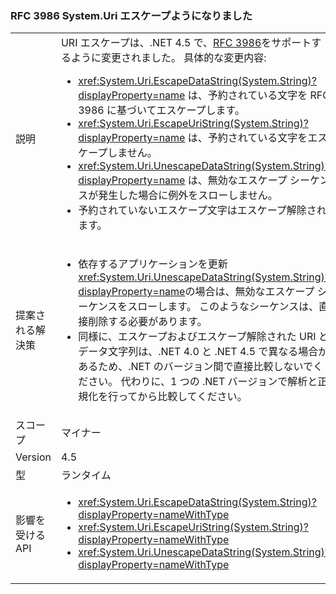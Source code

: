 ### <a name="systemuri-escaping-now-supports-rfc-3986"></a>RFC 3986 System.Uri エスケープようになりました

|   |   |
|---|---|
|説明|URI エスケープは、.NET 4.5 で、[RFC 3986](http://tools.ietf.org/html/rfc3986)をサポートするように変更されました。 具体的な変更内容:<ul><li><xref:System.Uri.EscapeDataString(System.String)?displayProperty=name> は、予約されている文字を RFC 3986 に基づいてエスケープします。</li><li><xref:System.Uri.EscapeUriString(System.String)?displayProperty=name> は、予約されている文字をエスケープしません。</li><li><xref:System.Uri.UnescapeDataString(System.String)?displayProperty=name> は、無効なエスケープ シーケンスが発生した場合に例外をスローしません。</li><li>予約されていないエスケープ文字はエスケープ解除されます。</li></ul>|
|提案される解決策|<ul><li>依存するアプリケーションを更新<xref:System.Uri.UnescapeDataString(System.String)?displayProperty=name>の場合は、無効なエスケープ シーケンスをスローします。 このようなシーケンスは、直接削除する必要があります。</li><li>同様に、エスケープおよびエスケープ解除された URI とデータ文字列は、.NET 4.0 と .NET 4.5 で異なる場合があるため、.NET のバージョン間で直接比較しないでください。 代わりに、1 つの .NET バージョンで解析と正規化を行ってから比較してください。</li></ul>|
|スコープ|マイナー|
|Version|4.5|
|型|ランタイム|
|影響を受ける API|<ul><li><xref:System.Uri.EscapeDataString(System.String)?displayProperty=nameWithType></li><li><xref:System.Uri.EscapeUriString(System.String)?displayProperty=nameWithType></li><li><xref:System.Uri.UnescapeDataString(System.String)?displayProperty=nameWithType></li></ul>|

